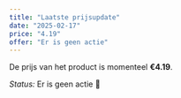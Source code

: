 ```yaml
---
title: "Laatste prijsupdate"
date: "2025-02-17"
price: "4.19"
offer: "Er is geen actie"
---
```


De prijs van het product is momenteel **€4.19**.

_Status:_ Er is geen actie 🎉
